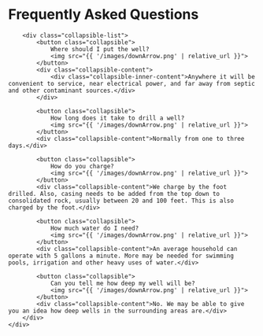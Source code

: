 <script src="{{ '/js/collapsible.js?v=' | append: site.github.build_revision | relative_url }}"></script>

<div id="root">
    <div id="faq">
        <h1 class="faq-header">Frequently Asked Questions</h1>

        <div class="collapsible-list">
            <button class="collapsible">
                Where should I put the well?
                <img src="{{ '/images/downArrow.png' | relative_url }}">
            </button>
            <div class="collapsible-content">
                <div class="collapsible-inner-content">Anywhere it will be convenient to service, near electrical power, and far away from septic and other contaminant sources.</div>
            </div>

            <button class="collapsible">
				How long does it take to drill a well?
				<img src="{{ '/images/downArrow.png' | relative_url }}">
			</button>
            <div class="collapsible-content">Normally from one to three days.</div>

            <button class="collapsible">
				How do you charge?
				<img src="{{ '/images/downArrow.png' | relative_url }}">
			</button>
            <div class="collapsible-content">We charge by the foot drilled. Also, casing needs to be added from the top down to consolidated rock, usually between 20 and 100 feet. This is also charged by the foot.</div>

            <button class="collapsible">
				How much water do I need?
				<img src="{{ '/images/downArrow.png' | relative_url }}">
			</button>
            <div class="collapsible-content">An average household can operate with 5 gallons a minute. More may be needed for swimming pools, irrigation and other heavy uses of water.</div>

            <button class="collapsible">
				Can you tell me how deep my well will be?
				<img src="{{ '/images/downArrow.png' | relative_url }}">
			</button>
            <div class="collapsible-content">No. We may be able to give you an idea how deep wells in the surrounding areas are.</div>
        </div>
    </div>
</div>